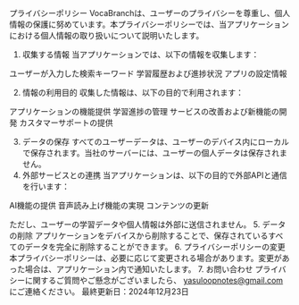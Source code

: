 プライバシーポリシー
VocaBranchは、ユーザーのプライバシーを尊重し、個人情報の保護に努めています。本プライバシーポリシーでは、当アプリケーションにおける個人情報の取り扱いについて説明いたします。
1. 収集する情報
当アプリケーションでは、以下の情報を収集します：

ユーザーが入力した検索キーワード
学習履歴および進捗状況
アプリの設定情報

2. 情報の利用目的
収集した情報は、以下の目的で利用されます：

アプリケーションの機能提供
学習進捗の管理
サービスの改善および新機能の開発
カスタマーサポートの提供

3. データの保存
すべてのユーザーデータは、ユーザーのデバイス内にローカルで保存されます。当社のサーバーには、ユーザーの個人データは保存されません。
4. 外部サービスとの連携
当アプリケーションは、以下の目的で外部APIと通信を行います：

AI機能の提供
音声読み上げ機能の実現
コンテンツの更新

ただし、ユーザーの学習データや個人情報は外部に送信されません。
5. データの削除
アプリケーションをデバイスから削除することで、保存されているすべてのデータを完全に削除することができます。
6. プライバシーポリシーの変更
本プライバシーポリシーは、必要に応じて変更される場合があります。変更があった場合は、アプリケーション内で通知いたします。
7. お問い合わせ
プライバシーに関するご質問やご懸念がございましたら、
yasuloopnotes@gmail.com
にご連絡ください。
最終更新日：2024年12月23日
